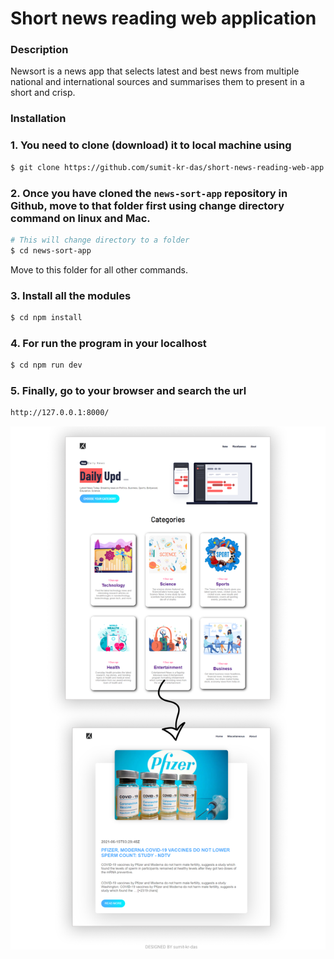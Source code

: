 # Short news reading web application

### Description

Newsort is a news app that selects latest and best news from multiple national and international sources and summarises them to present in a short and crisp.

### Installation

### 1. You need to clone (download) it to local machine using

```sh
$ git clone https://github.com/sumit-kr-das/short-news-reading-web-app.git
```

### 2. Once you have cloned the `news-sort-app` repository in Github, move to that folder first using change directory command on linux and Mac.

```sh
# This will change directory to a folder
$ cd news-sort-app
```

Move to this folder for all other commands.

### 3. Install all the modules

```sh
$ cd npm install
```

### 4. For run the program in your localhost

```sh
$ cd npm run dev
```

### 5. Finally, go to your browser and search the url

```sh
http://127.0.0.1:8000/
```

![Design preview for the PayAPI multi-page website coding challenge](/short-news-reading-site.png)
